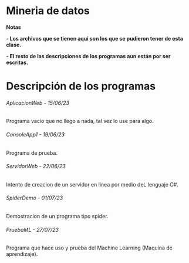 # Mineria de datos

<!----Notas---->
**Notas**

**- Los archivos que se tienen aquí son los que se pudieron tener de esta clase.**

**- El resto de las descripciones de los programas aun están por ser escritas.**
<!----Separador de las notas---->

<!----Directorio con descripción de los programas---->
# Descripción de los programas
###### AplicacionWeb - 15/06/23
Programa vacio que no llego a nada, tal vez lo use para algo.

<!----Separador---->

###### ConsoleApp1 - 19/06/23
Programa de prueba.

<!----Separador---->

###### ServidorWeb - 22/06/23
Intento de creacion de un servidor en linea por medio deL lenguaje C#.

<!----Separador---->

###### SpiderDemo - 01/07/23
Demostracion de un programa tipo spider.

<!----Separador---->

###### PruebaML - 27/07/23
Programa que hace uso y prueba del Machine Learning (Maquina de aprendizaje).

<!----Separador del directorio con descripción de los programas---->